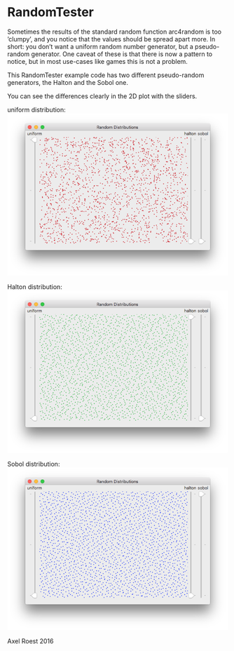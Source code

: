 # RandomTester
Sometimes the results of the standard random function arc4random is too ’clumpy’, and you notice that the values should be spread apart more. 
In short: you don’t want a uniform random number generator, but a pseudo-random generator. One caveat of these is that there is now a pattern to notice, but in most use-cases like games this is not a problem.

This RandomTester example code has two different pseudo-random generators, the Halton and the Sobol one.

You can see the differences clearly in the 2D plot with the sliders.

uniform distribution:
![uniform](https://raw.githubusercontent.com/AppAcademyNL/PseudoRandom/master/samples/uniform.png)

Halton distribution:
![halton](https://raw.githubusercontent.com/AppAcademyNL/PseudoRandom/master/samples/halton.png)

Sobol distribution:
![sobol](https://raw.githubusercontent.com/AppAcademyNL/PseudoRandom/master/samples/sobol.png)

Axel Roest
2016